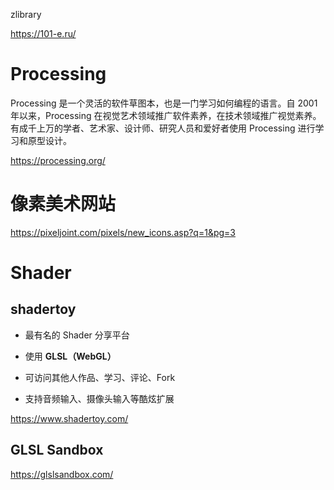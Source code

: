 

zlibrary


https://101-e.ru/

# Processing

Processing 是一个灵活的软件草图本，也是一门学习如何编程的语言。自 2001 年以来，Processing 在视觉艺术领域推广软件素养，在技术领域推广视觉素养。有成千上万的学者、艺术家、设计师、研究人员和爱好者使用 Processing 进行学习和原型设计。

https://processing.org/




# 像素美术网站

https://pixeljoint.com/pixels/new_icons.asp?q=1&pg=3



# Shader



## shadertoy

- 最有名的 Shader 分享平台

- 使用 **GLSL（WebGL）**

- 可访问其他人作品、学习、评论、Fork

- 支持音频输入、摄像头输入等酷炫扩展

https://www.shadertoy.com/



## GLSL Sandbox


https://glslsandbox.com/